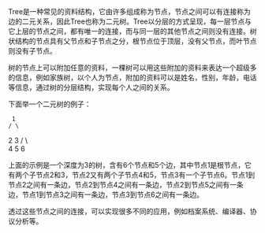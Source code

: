 

Tree是一种常见的资料结构，它由许多组成称为节点，节点之间可以有连接称为边的二元关系，因此Tree也称为二元树。Tree以分层的方式呈现，每一层节点与它上层的节点之间，都有唯一的连接，而与同一层的其他节点之间则没有连接。树状结构的节点具有父节点和子节点之分，根节点位于顶层，没有父节点，而叶节点则没有子节点。

树的节点上可以附加任意的资料，一棵树可以用这些附加的资料来表达一个超级多的信息，例如家族树，以个人为节点，附加的资料可以是姓名，性别，年龄，电话等信息，通过树的分层结构，实现每个人之间的关系。

下面举一个二元树的例子：

     1
    / \
   2   3
  / \   \
 4   5   6

上面的示例是一个深度为3的树，含有6个节点和5个边，其中节点1是根节点，它有两个子节点2和3，节点2又有两个子节点4和5，节点3有一个子节点6。节点1到节点2之间有一条边，节点2到节点4之间有一条边，节点2到节点5之间有一条边，节点1到节点3之间有一条边，节点3到节点6之间有一条边。

透过这些节点之间的连接，可以实现很多不同的应用，例如档案系统、编译器、协议分析等。